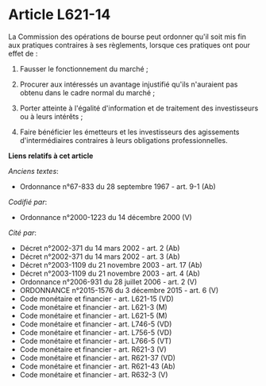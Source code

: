 # Article L621-14

La Commission des opérations de bourse peut ordonner qu'il soit mis fin aux pratiques contraires à ses règlements, lorsque
ces pratiques ont pour effet de :

1. Fausser le fonctionnement du marché ;

2. Procurer aux intéressés un avantage injustifié qu'ils n'auraient pas obtenu dans le cadre normal du marché ;

3. Porter atteinte à l'égalité d'information et de traitement des investisseurs ou à leurs intérêts ;

4. Faire bénéficier les émetteurs et les investisseurs des agissements d'intermédiaires contraires à leurs obligations
professionnelles.

**Liens relatifs à cet article**

_Anciens textes_:

  - Ordonnance n°67-833 du 28 septembre 1967 - art. 9-1 (Ab)

_Codifié par_:

  - Ordonnance n°2000-1223 du 14 décembre 2000 (V)

_Cité par_:

  - Décret n°2002-371 du 14 mars 2002 - art. 2 (Ab)
  - Décret n°2002-371 du 14 mars 2002 - art. 3 (Ab)
  - Décret n°2003-1109 du 21 novembre 2003 - art. 17 (Ab)
  - Décret n°2003-1109 du 21 novembre 2003 - art. 4 (Ab)
  - Ordonnance n°2006-931 du 28 juillet 2006 - art. 2 (V)
  - ORDONNANCE n°2015-1576 du 3 décembre 2015 - art. 6 (V)
  - Code monétaire et financier - art. L621-15 (VD)
  - Code monétaire et financier - art. L621-3 (M)
  - Code monétaire et financier - art. L621-5 (M)
  - Code monétaire et financier - art. L746-5 (VD)
  - Code monétaire et financier - art. L756-5 (VD)
  - Code monétaire et financier - art. L766-5 (VT)
  - Code monétaire et financier - art. R621-3 (V)
  - Code monétaire et financier - art. R621-37 (VD)
  - Code monétaire et financier - art. R621-43 (Ab)
  - Code monétaire et financier - art. R632-3 (V)
